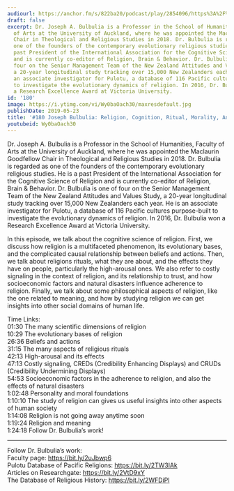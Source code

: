 ```yaml
---
audiourl: https://anchor.fm/s/822ba20/podcast/play/2854096/https%3A%2F%2Fd3ctxlq1ktw2nl.cloudfront.net%2Fproduction%2F2019-3-6%2F12445160-44100-2-4f8a3a8fa3d3d.m4a
draft: false
excerpt: Dr. Joseph A. Bulbulia is a Professor in the School of Humanities, Faculty
  of Arts at the University of Auckland, where he was appointed the Maclaurin Goodfellow
  Chair in Theological and Religious Studies in 2018. Dr. Bulbulia is regarded as
  one of the founders of the contemporary evolutionary religious studies. He is a
  past President of the International Association for the Cognitive Science of Religion
  and is currently co-editor of Religion, Brain & Behavior. Dr. Bulbulia is one of
  four on the Senior Management Team of the New Zealand Attitudes and Values Study,
  a 20-year longitudinal study tracking over 15,000 New Zealanders each year. He is
  an associate investigator for Pulotu, a database of 116 Pacific cultures purpose-built
  to investigate the evolutionary dynamics of religion. In 2016, Dr. Bulbulia won
  a Research Excellence Award at Victoria University.
id: '180'
image: https://i.ytimg.com/vi/Wy0baOach30/maxresdefault.jpg
publishDate: 2019-05-23
title: '#180 Joseph Bulbulia: Religion, Cognition, Ritual, Morality, And Meaning'
youtubeid: Wy0baOach30
---
```

<div class="timelinks">

Dr. Joseph A. Bulbulia is a Professor in the School of Humanities, Faculty of Arts at the University of Auckland, where he was appointed the Maclaurin Goodfellow Chair in Theological and Religious Studies in 2018. Dr. Bulbulia is regarded as one of the founders of the contemporary evolutionary religious studies. He is a past President of the International Association for the Cognitive Science of Religion and is currently co-editor of Religion, Brain & Behavior. Dr. Bulbulia is one of four on the Senior Management Team of the New Zealand Attitudes and Values Study, a 20-year longitudinal study tracking over 15,000 New Zealanders each year. He is an associate investigator for Pulotu, a database of 116 Pacific cultures purpose-built to investigate the evolutionary dynamics of religion. In 2016, Dr. Bulbulia won a Research Excellence Award at Victoria University.

In this episode, we talk about the cognitive science of religion. First, we discuss how religion is a multifaceted phenomenon, its evolutionary bases, and the complicated causal relationship between beliefs and actions. Then, we talk about religions rituals, what they are about, and the effects they have on people, particularly the high-arousal ones. We also refer to costly signaling in the context of religion, and its relationship to trust, and how socioeconomic factors and natural disasters influence adherence to religion. Finally, we talk about some philosophical aspects of religion, like the one related to meaning, and how by studying religion we can get insights into other social domains of human life.

Time Links:  
<time>01:30</time> The many scientific dimensions of religion  
<time>10:29</time> The evolutionary bases of religion                                
<time>26:36</time> Beliefs and actions                                   
<time>31:15</time> The many aspects of religious rituals                                 
<time>42:13</time> High-arousal and its effects                               
<time>47:13</time> Costly signaling, CREDs (Credibility Enhancing Displays) and CRUDs (Credibility Undermining Displays)                           
<time>54:53</time> Socioeconomic factors in the adherence to religion, and also the effects of natural disasters                
<time>1:02:48</time> Personality and moral foundations              
<time>1:10:10</time> The study of religion can gives us useful insights into other aspects of human society    
<time>1:14:08</time> Religion is not going away anytime soon  
<time>1:19:24</time> Religion and meaning  
<time>1:24:18</time> Follow Dr. Bulbulia’s work!

---

Follow Dr. Bulbulia’s work:  
Faculty page: https://bit.ly/2uJbwp6  
Pulotu Database of Pacific Religions: https://bit.ly/2TW3lAk  
Articles on Researchgate: https://bit.ly/2VtD9xY  
The Database of Religious History: https://bit.ly/2WFDiPl
</div>

